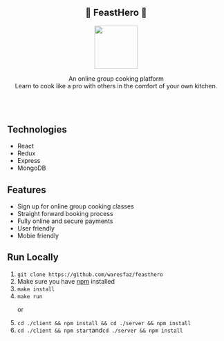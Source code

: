 <section>
<div style='text-align: center'>
    <h1>🍲 FeastHero 🍲</h1>
</div>

<div style='width: 100%; text-align: center'>
    <a href='https://www.feasthero.com'><img width='100px' src="https://www.feasthero.com/images/FeastHeroLogo.png"></a>
</div>
<div style='text-align: center; margin-bottom: 5rem'>
    <p>
    An online group cooking platform
    <br />
    Learn to cook like a pro with others in
    the comfort of your own kitchen.
    </p>
</div>
</section>

<section>
    <h2>Technologies</h2>
    <ul>
        <li>React</li>
        <li>Redux</li>
        <li>Express</li>
        <li>MongoDB</li>
    </ul>
</section>

<section>
    <h2>Features</h2>
    <ul>
        <li>Sign up for online group cooking classes</li>
        <li>Straight forward booking process</li>
        <li>Fully online and secure payments</li>
        <li>User friendly</li>
        <li>Mobie friendly</li>
    </ul>
</section>

<section>
    <h2>Run Locally</h1>
    <ol>
        <li><code>git clone https://github.com/waresfaz/feasthero</code></li>
        <li>Make sure you have <a href='https://www.npmjs.com/'>npm</a> installed</li>
        <li><code>make install</code></li>
        <li><code>make run</code>
        <p>or</p>
        <li><code>cd ./client && npm install && cd ./server && npm install</code></li>
        <li><code>cd ./client && npm start</code>and<code>cd ./server && npm install</code></li>
    <ol>
</section>